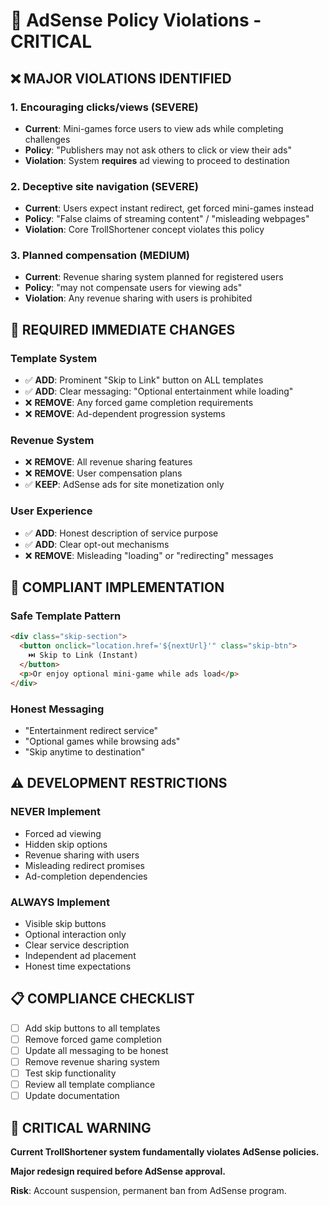 # 🚨 AdSense Policy Violations - CRITICAL

## ❌ **MAJOR VIOLATIONS IDENTIFIED**

### 1. **Encouraging clicks/views** (SEVERE)
- **Current**: Mini-games force users to view ads while completing challenges
- **Policy**: "Publishers may not ask others to click or view their ads"
- **Violation**: System **requires** ad viewing to proceed to destination

### 2. **Deceptive site navigation** (SEVERE) 
- **Current**: Users expect instant redirect, get forced mini-games instead
- **Policy**: "False claims of streaming content" / "misleading webpages"
- **Violation**: Core TrollShortener concept violates this policy

### 3. **Planned compensation** (MEDIUM)
- **Current**: Revenue sharing system planned for registered users
- **Policy**: "may not compensate users for viewing ads"
- **Violation**: Any revenue sharing with users is prohibited

## 🔧 **REQUIRED IMMEDIATE CHANGES**

### **Template System**
- ✅ **ADD**: Prominent "Skip to Link" button on ALL templates
- ✅ **ADD**: Clear messaging: "Optional entertainment while loading"
- ❌ **REMOVE**: Any forced game completion requirements
- ❌ **REMOVE**: Ad-dependent progression systems

### **Revenue System**
- ❌ **REMOVE**: All revenue sharing features
- ❌ **REMOVE**: User compensation plans
- ✅ **KEEP**: AdSense ads for site monetization only

### **User Experience**
- ✅ **ADD**: Honest description of service purpose
- ✅ **ADD**: Clear opt-out mechanisms
- ❌ **REMOVE**: Misleading "loading" or "redirecting" messages

## 🎯 **COMPLIANT IMPLEMENTATION**

### **Safe Template Pattern**
```html
<div class="skip-section">
  <button onclick="location.href='${nextUrl}'" class="skip-btn">
    ⏭️ Skip to Link (Instant)
  </button>
  <p>Or enjoy optional mini-game while ads load</p>
</div>
```

### **Honest Messaging**
- "Entertainment redirect service"
- "Optional games while browsing ads"
- "Skip anytime to destination"

## ⚠️ **DEVELOPMENT RESTRICTIONS**

### **NEVER Implement**
- Forced ad viewing
- Hidden skip options
- Revenue sharing with users
- Misleading redirect promises
- Ad-completion dependencies

### **ALWAYS Implement**  
- Visible skip buttons
- Optional interaction only
- Clear service description
- Independent ad placement
- Honest time expectations

## 📋 **COMPLIANCE CHECKLIST**

- [ ] Add skip buttons to all templates
- [ ] Remove forced game completion
- [ ] Update all messaging to be honest
- [ ] Remove revenue sharing system
- [ ] Test skip functionality
- [ ] Review all template compliance
- [ ] Update documentation

## 🚨 **CRITICAL WARNING**

**Current TrollShortener system fundamentally violates AdSense policies.**

**Major redesign required before AdSense approval.**

**Risk**: Account suspension, permanent ban from AdSense program.